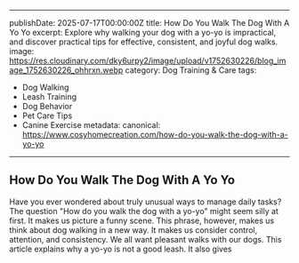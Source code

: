 
---
publishDate: 2025-07-17T00:00:00Z
title: How Do You Walk The Dog With A Yo Yo
excerpt: Explore why walking your dog with a yo-yo is impractical, and discover practical tips for effective, consistent, and joyful dog walks.
image: https://res.cloudinary.com/dky6urpy2/image/upload/v1752630226/blog_image_1752630226_ohhrxn.webp
category: Dog Training & Care
tags:
  - Dog Walking
  - Leash Training
  - Dog Behavior
  - Pet Care Tips
  - Canine Exercise
metadata:
  canonical: https://www.cosyhomecreation.com/how-do-you-walk-the-dog-with-a-yo-yo
---

## How Do You Walk The Dog With A Yo Yo

Have you ever wondered about truly unusual ways to manage daily tasks? The question "How do you walk the dog with a yo-yo" might seem silly at first. It makes us picture a funny scene. This phrase, however, makes us think about dog walking in a new way. It makes us consider control, attention, and consistency. We all want pleasant walks with our dogs. This article explains why a yo-yo is not a good leash. It also gives